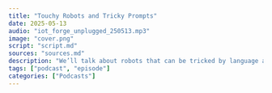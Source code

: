 ```yaml
---
title: "Touchy Robots and Tricky Prompts"
date: 2025-05-13
audio: "iot_forge_unplugged_250513.mp3"
image: "cover.png"
script: "script.md"
sources: "sources.md"
description: "We’ll talk about robots that can be tricked by language alone—yes, even the physical ones that move and grab. We’ll look at a new robot from Amazon that can actually *feel* what it touches. After that, we’ll jump into the world of 3D printing—both inside the human body and outside, with massive walls printed in just hours. And finally, there’s a cool new product from M5Stack that I’m seriously thinking about getting, even though my workbench is already full of half-finished projects."
tags: ["podcast", "episode"]
categories: ["Podcasts"]
---
```

